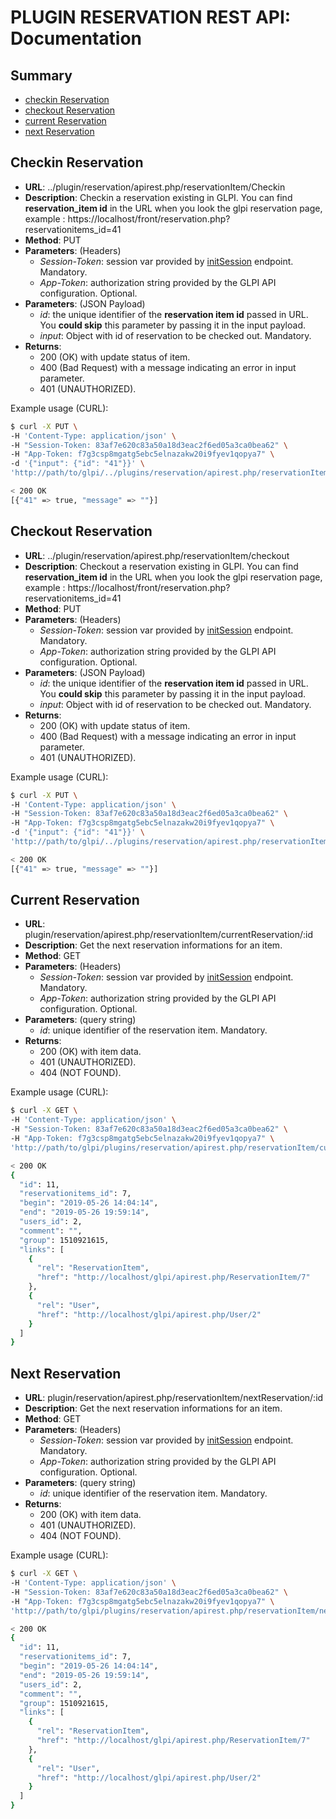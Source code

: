 # PLUGIN RESERVATION REST API:  Documentation

## Summary

* [checkin Reservation](#checkin-reservation)
* [checkout Reservation](#checkout-reservation)
* [current Reservation](#current-reservation)
* [next Reservation](#next-reservation)

## Checkin Reservation

* **URL**: ../plugin/reservation/apirest.php/reservationItem/Checkin
* **Description**: Checkin a reservation existing in GLPI. You can find **reservation_item id** in the URL when you look the glpi reservation page, example : https://localhost/front/reservation.php?reservationitems_id=41
* **Method**: PUT
* **Parameters**: (Headers)
  * *Session-Token*: session var provided by [initSession](#init-session) endpoint. Mandatory.
  * *App-Token*: authorization string provided by the GLPI API configuration. Optional.
* **Parameters**: (JSON Payload)
  * *id*: the unique identifier of the **reservation item id** passed in URL. You **could skip** this parameter by passing it in the input payload.
  * *input*: Object with id of reservation to be checked out.
               Mandatory.
* **Returns**:
  * 200 (OK) with update status of item.
  * 400 (Bad Request) with a message indicating an error in input parameter.
  * 401 (UNAUTHORIZED).

Example usage (CURL):

```bash
$ curl -X PUT \
-H 'Content-Type: application/json' \
-H "Session-Token: 83af7e620c83a50a18d3eac2f6ed05a3ca0bea62" \
-H "App-Token: f7g3csp8mgatg5ebc5elnazakw20i9fyev1qopya7" \
-d '{"input": {"id": "41"}}' \
'http://path/to/glpi/../plugins/reservation/apirest.php/reservationItem/checkin'

< 200 OK
[{"41" => true, "message" => ""}]

```

## Checkout Reservation

* **URL**: ../plugin/reservation/apirest.php/reservationItem/checkout
* **Description**: Checkout a reservation existing in GLPI. You can find **reservation_item id** in the URL when you look the glpi reservation page, example : https://localhost/front/reservation.php?reservationitems_id=41
* **Method**: PUT
* **Parameters**: (Headers)
  * *Session-Token*: session var provided by [initSession](#init-session) endpoint. Mandatory.
  * *App-Token*: authorization string provided by the GLPI API configuration. Optional.
* **Parameters**: (JSON Payload)
  * *id*: the unique identifier of the **reservation item id** passed in URL. You **could skip** this parameter by passing it in the input payload.
  * *input*: Object with id of reservation to be checked out.
               Mandatory.
* **Returns**:
  * 200 (OK) with update status of item.
  * 400 (Bad Request) with a message indicating an error in input parameter.
  * 401 (UNAUTHORIZED).

Example usage (CURL):

```bash
$ curl -X PUT \
-H 'Content-Type: application/json' \
-H "Session-Token: 83af7e620c83a50a18d3eac2f6ed05a3ca0bea62" \
-H "App-Token: f7g3csp8mgatg5ebc5elnazakw20i9fyev1qopya7" \
-d '{"input": {"id": "41"}}' \
'http://path/to/glpi/../plugins/reservation/apirest.php/reservationItem/checkout'

< 200 OK
[{"41" => true, "message" => ""}]

```

## Current Reservation

* **URL**: plugin/reservation/apirest.php/reservationItem/currentReservation/:id
* **Description**: Get the next reservation informations for an item.
* **Method**: GET
* **Parameters**: (Headers)
  * *Session-Token*: session var provided by [initSession](#init-session) endpoint. Mandatory.
  * *App-Token*: authorization string provided by the GLPI API configuration. Optional.
* **Parameters**: (query string)
  * *id*: unique identifier of the reservation item. Mandatory.
* **Returns**:
  * 200 (OK) with item data.
  * 401 (UNAUTHORIZED).
  * 404 (NOT FOUND).

Example usage (CURL):

```bash
$ curl -X GET \
-H 'Content-Type: application/json' \
-H "Session-Token: 83af7e620c83a50a18d3eac2f6ed05a3ca0bea62" \
-H "App-Token: f7g3csp8mgatg5ebc5elnazakw20i9fyev1qopya7" \
'http://path/to/glpi/plugins/reservation/apirest.php/reservationItem/currentReservation/7'

< 200 OK
{
  "id": 11,
  "reservationitems_id": 7,
  "begin": "2019-05-26 14:04:14",
  "end": "2019-05-26 19:59:14",
  "users_id": 2,
  "comment": "",
  "group": 1510921615,
  "links": [
    {
      "rel": "ReservationItem",
      "href": "http://localhost/glpi/apirest.php/ReservationItem/7"
    },
    {
      "rel": "User",
      "href": "http://localhost/glpi/apirest.php/User/2"
    }
  ]
}

```

## Next Reservation

* **URL**: plugin/reservation/apirest.php/reservationItem/nextReservation/:id
* **Description**: Get the next reservation informations for an item.
* **Method**: GET
* **Parameters**: (Headers)
  * *Session-Token*: session var provided by [initSession](#init-session) endpoint. Mandatory.
  * *App-Token*: authorization string provided by the GLPI API configuration. Optional.
* **Parameters**: (query string)
  * *id*: unique identifier of the reservation item. Mandatory.
* **Returns**:
  * 200 (OK) with item data.
  * 401 (UNAUTHORIZED).
  * 404 (NOT FOUND).

Example usage (CURL):

```bash
$ curl -X GET \
-H 'Content-Type: application/json' \
-H "Session-Token: 83af7e620c83a50a18d3eac2f6ed05a3ca0bea62" \
-H "App-Token: f7g3csp8mgatg5ebc5elnazakw20i9fyev1qopya7" \
'http://path/to/glpi/plugins/reservation/apirest.php/reservationItem/nextReservation/7'

< 200 OK
{
  "id": 11,
  "reservationitems_id": 7,
  "begin": "2019-05-26 14:04:14",
  "end": "2019-05-26 19:59:14",
  "users_id": 2,
  "comment": "",
  "group": 1510921615,
  "links": [
    {
      "rel": "ReservationItem",
      "href": "http://localhost/glpi/apirest.php/ReservationItem/7"
    },
    {
      "rel": "User",
      "href": "http://localhost/glpi/apirest.php/User/2"
    }
  ]
}

```
